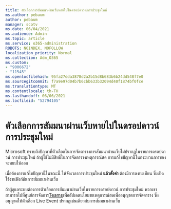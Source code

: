 ```yaml
---
title: ตัวเลือกการสัมมนาผ่านเว็บหายไปในดรอปดาวน์การประชุมใหม่
ms.author: pebaum
author: pebaum
manager: scotv
ms.date: 06/04/2021
ms.audience: Admin
ms.topic: article
ms.service: o365-administration
ROBOTS: NOINDEX, NOFOLLOW
localization_priority: Normal
ms.collection: Adm_O365
ms.custom:
- "9006672"
- "11545"
ms.openlocfilehash: 95fa27dda3878d2a2b15d8b683b6b24dd548f7e0
ms.sourcegitcommit: f7a9e97d04b7b6cbb633b32094d40f1874bf0fce
ms.translationtype: MT
ms.contentlocale: th-TH
ms.lasthandoff: 06/06/2021
ms.locfileid: "52794105"
---
```

# <a name="webinar-option-missing-in-new-meeting-drop-down"></a>ตัวเลือกการสัมมนาผ่านเว็บหายไปในดรอปดาวน์การประชุมใหม่

Microsoft ทราบถึงปัญหาที่ตัวเลือกในการจัดตารางการสัมมนาผ่านเว็บไม่ปรากฏในรายการดรอปดาวน์ การประชุมใหม่ ถ้าผู้ใช้ไม่มีสิทธิ์ในการจัดตารางเหตุการณ์สด การแก้ไขปัญหานี้ในกระบวนการของจะทยบให้ออก

เมื่อต้องการแก้ไขปัญหานี้ในขณะนี้ ให้จัดเวลาการประชุมใหม่ **แล้วตั้งค่า** ต้องมีการลงทะเบียน ซึ่งเปิดใช้งานฟังก์ชันการสัมมนาผ่านเว็บ

ถ้าผู้ดูแลระบบต้องการตัวเลือกการสัมมนาผ่านเว็บในรายการดรอปดาวน์ การประชุมใหม่ พวกเขาสามารถไปที่ศูนย์การจัดการ[Teams](https://admin.teams.microsoft.com/policies/broadcasts)เพื่ออัปเดตนโยบายเหตุการณ์สดเพื่ออนุญาตการจัดตาราง ซึ่งอนุญาตให้ตัวเลือก Live Event ปรากฏเช่นเดียวกับการสัมมนาผ่านเว็บ